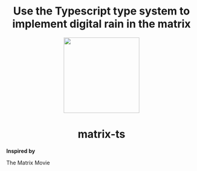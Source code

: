 <div align="center">
  
  <h1>Use the Typescript type system to implement digital rain in the matrix</h1>
 
</div>

</div>

<div align="center">
<img width="200" src=./docs/img.png>
<h1 style="display: flex; align-items:center;justify-content: center;">matrix-ts</h1>
</div>


**Inspired by**

The Matrix Movie